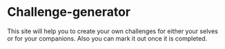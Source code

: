 # Challenge-generator
This site will help you to create your own challenges for either your selves or for your companions. Also you can mark it out once it is completed.

